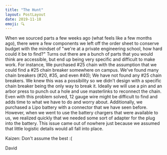 ```yaml
---
title: "The Hunt"
layout: PostLayout
date: 2019-11-18
emoji: 🔍
---
```


When we sourced parts a few weeks ago (what feels like a few months ago), there were a few components we left off the order sheet to conserve budget with the mindset of "we're at a private engineering school, how hard could it be to find?" Turns out there are a bunch of parts that you would think are accessible, but end up being very specific and difficult to make work. For instance, We purchased #25 chain with the assumption that we could find a #25 chain breaker somewhere on campus. We've found many chain breakers (#20, #35, and even #40); We have not found any #25 chain breakers. We knew this was a possibility so we didn't design with a specific chain breaker being the only way to break it. Ideally we will use a pin and an arbor press to punch out a hole and use masterlinks to reconnect the chain. Even with this problem solved, 12 gauge wire might be difficult to find and adds time to what we have to do and worry about. Additionally, we purchased a Lipo battery with a connector that we have seen before. However, when we went to use the battery chargers that were available to us, we realized quickly that we needed some sort of adapter for the plug into the battery. This issue came out of nowhere just because we assumed that little logistic details would all fall into place. 

Kaizen: Don't assume the best :(

David
